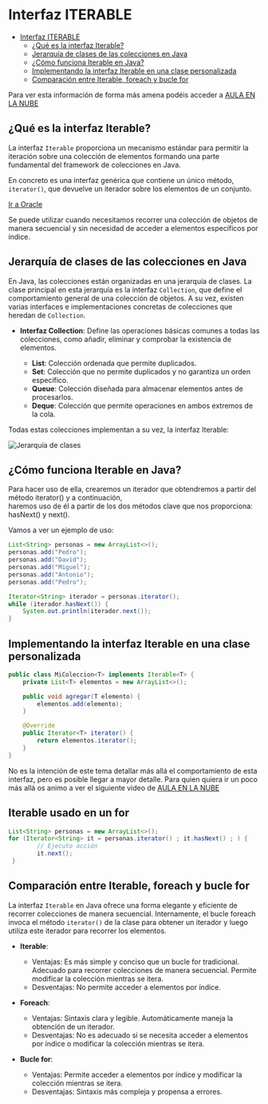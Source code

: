 # Interfaz ITERABLE

<!-- TOC -->
* [Interfaz ITERABLE](#interfaz-iterable)
  * [¿Qué es la interfaz Iterable?](#qué-es-la-interfaz-iterable)
  * [Jerarquía de clases de las colecciones en Java](#jerarquía-de-clases-de-las-colecciones-en-java)
  * [¿Cómo funciona Iterable en Java?](#cómo-funciona-iterable-en-java)
  * [Implementando la interfaz Iterable en una clase personalizada](#implementando-la-interfaz-iterable-en-una-clase-personalizada)
  * [Comparación entre Iterable, foreach y bucle for](#comparación-entre-iterable-foreach-y-bucle-for)
<!-- TOC -->

Para ver esta información de forma más amena podéis acceder a [AULA EN LA NUBE](https://www.youtube.com/watch?v=zBE4fx9QyoY&list=PLG1qdjD__qH6ULjW5iN8E45m5nkaCNbUu&index=144&t=459s)


## ¿Qué es la interfaz Iterable?

La interfaz `Iterable` proporciona un mecanismo estándar para permitir la iteración sobre una colección de elementos 
formando una parte fundamental del framework de colecciones en Java. 

En concreto es una interfaz genérica que contiene un único método, `iterator()`, que devuelve un iterador sobre los elementos de un conjunto.

[Ir a Oracle](https://docs.oracle.com/en/java/javase/17/docs/api/java.base/java/lang/Iterable.html)

Se puede utilizar cuando necesitamos recorrer una colección de objetos de manera secuencial y sin necesidad de acceder 
a elementos específicos por índice.

## Jerarquía de clases de las colecciones en Java

En Java, las colecciones están organizadas en una jerarquía de clases. La clase principal en esta jerarquía es la interfaz `Collection`, que define el comportamiento general de una colección de objetos. A su vez, existen varias interfaces e implementaciones concretas de colecciones que heredan de `Collection`.

- **Interfaz Collection**: Define las operaciones básicas comunes a todas las colecciones, como añadir, eliminar y comprobar la existencia de elementos.

    - **List**: Colección ordenada que permite duplicados.
    - **Set**: Colección que no permite duplicados y no garantiza un orden específico.
    - **Queue**: Colección diseñada para almacenar elementos antes de procesarlos.
    - **Deque**: Colección que permite operaciones en ambos extremos de la cola.
 
Todas estas colecciones implementan a su vez, la interfaz Iterable:

![Jerarquía de clases](images/herenciaCollection.png)

## ¿Cómo funciona Iterable en Java?

Para hacer uso de ella, crearemos un iterador que obtendremos a partir del método iterator() y a continuación,  
haremos uso de él a partir de los dos métodos clave que nos proporciona: hasNext() y next().

Vamos a ver un ejemplo de uso:

```java
List<String> personas = new ArrayList<>();
personas.add("Pedro");
personas.add("David");
personas.add("Miguel");
personas.add("Antonio");
personas.add("Pedro");

Iterator<String> iterador = personas.iterator();
while (iterador.hasNext()) {
    System.out.println(iterador.next());
}
```

## Implementando la interfaz Iterable en una clase personalizada

```java
public class MiColeccion<T> implements Iterable<T> {
    private List<T> elementos = new ArrayList<>();

    public void agregar(T elemento) {
        elementos.add(elemento);
    }

    @Override
    public Iterator<T> iterator() {
        return elementos.iterator();
    }
}
```

No es la intención de este tema detallar más allá el comportamiento de esta interfaz, pero es posible llegar a mayor 
detalle. Para quien quiera ir un poco más allá os animo a ver el siguiente video de [AULA EN LA NUBE](https://www.youtube.com/watch?v=rpFq5O9XIAg&list=PLG1qdjD__qH6ULjW5iN8E45m5nkaCNbUu&index=145)

## Iterable usado en un for

```java
List<String> personas = new ArrayList<>(); 
for (Iterator<String> it = personas.iterator() ; it.hasNext() ; ) {
        // Ejecuto acción
        it.next();
 }
```

## Comparación entre Iterable, foreach y bucle for

La interfaz `Iterable` en Java ofrece una forma elegante y eficiente de recorrer colecciones de manera secuencial.
Internamente, el bucle foreach invoca el método `iterator()` de la clase para obtener un iterador y luego utiliza este iterador para recorrer los elementos.

- **Iterable**:
    - Ventajas: Es más simple y conciso que un bucle for tradicional. Adecuado para recorrer colecciones de manera 
      secuencial. Permite modificar la colección mientras se itera.
    - Desventajas: No permite acceder a elementos por índice.

- **Foreach**:
    - Ventajas: Sintaxis clara y legible. Automáticamente maneja la obtención de un iterador.
    - Desventajas: No es adecuado si se necesita acceder a elementos por índice o modificar la colección mientras se itera.

- **Bucle for**:
    - Ventajas: Permite acceder a elementos por índice y modificar la colección mientras se itera.
    - Desventajas: Sintaxis más compleja y propensa a errores.

